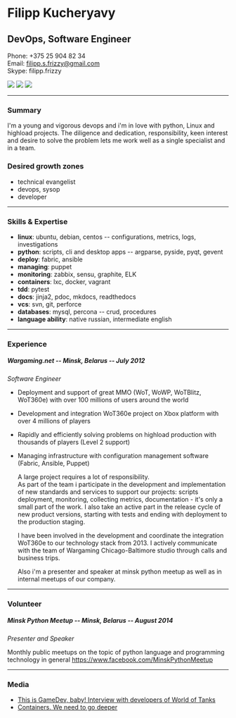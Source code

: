 # Filipp Kucheryavy

## DevOps, Software Engineer

Phone:  +375 25 904 82 34  
Email:  filipp.s.frizzy@gmail.com  
Skype:  filipp.frizzy

[![](https://raw.github.com/github/media/master/octocats/blacktocat-32.png)](https://github.com/Friz-zy)
[![](https://cdn3.iconfinder.com/data/icons/socialnetworking/32/linkedin.png)](http://linkedin.com/pub/filipp-frizzy/60/a03/289/)
[![](http://www.ryatt.ca/static/icons/print_32.png)](https://gitprint.com/Friz-zy/about-me)

---
### Summary

I'm a young and vigorous devops and i'm in love with python, Linux and highload projects.
The diligence and dedication, responsibility, keen interest and desire to solve the problem lets me work well as a single specialist and in a team.

### Desired growth zones

- technical evangelist
- devops, sysop
- developer

---
### Skills & Expertise

- **linux**:    ubuntu, debian, centos -- configurations, metrics, logs, investigations
- **python**:    scripts, cli and desktop apps -- argparse, pyside, pyqt, gevent
- **deploy**:    fabric, ansible
- **managing**:    puppet
- **monitoring**:    zabbix, sensu, graphite, ELK
- **containers**:    lxc, docker, vagrant
- **tdd**:    pytest
- **docs**:    jinja2, pdoc, mkdocs, readthedocs
- **vcs**:    svn, git, perforce
- **databases**:    mysql, percona -- crud, procedures
- **language ability**:    native russian, intermediate english

---
### Experience

##### Wargaming.net -- Minsk, Belarus -- July 2012

*Software Engineer*

* Deployment and support of great MMO (WoT, WoWP, WoTBlitz, WoT360e) with over 100 millions of users around the world

* Development and integration WoT360e project on Xbox platform with over 4 millions of players

* Rapidly and efficiently solving problems on highload production with thousands of players (Level 2 support)

* Managing infrastructure with configuration management software (Fabric, Ansible, Puppet)

    A large project requires a lot of responsibility.  
As part of the team i participate in the development and implementation of new standards and services to support our projects:
scripts deployment, monitoring, collecting metrics, documentation - it's only a small part of the work.
I also take an active part in the release cycle of new product versions, starting with tests and ending with deployment to the production staging.

    I have been involved in the development and coordinate the integration WoT360e to our technology stack from 2013.
I actively communicate with the team of Wargaming Chicago-Baltimore studio through calls and business trips.

    Also i'm a presenter and speaker at minsk python meetup as well as in internal meetups of our company.

---
### Volunteer

##### Minsk Python Meetup -- Minsk, Belarus -- August 2014

*Presenter and Speaker*

Monthly public meetups on the topic of python language and programming technology in general
https://www.facebook.com/MinskPythonMeetup

---
### Media

- [This is GameDev, baby! Interview with developers of World of Tanks](https://hackmag.com/devops/interview-with-wot-developers/)
- [Сontainers. We need to go deeper](https://www.youtube.com/watch?v=l677xcz-gX0)
